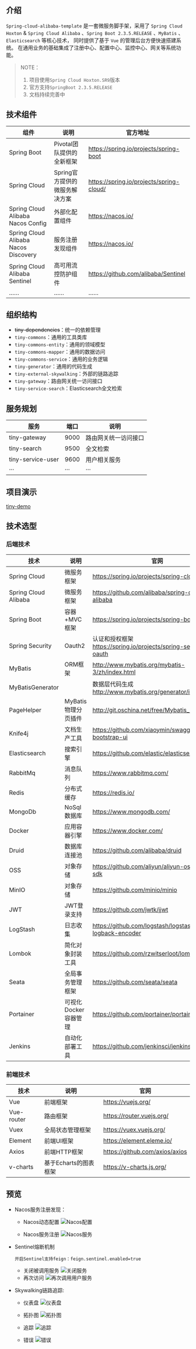 ## 介绍

`Spring-cloud-alibaba-template` 是一套微服务脚手架，采用了 `Spring Cloud Hoxton` & `Spring Cloud Alibaba` 
、`Spring Boot 2.3.5.RELEASE` 、`MyBatis`
、`Elasticsearch` 等核心技术， 同时提供了基于 `Vue` 的管理后台方便快速搭建系统。
在通用业务的基础集成了注册中心、配置中心、监控中心、网关等系统功能。

> NOTE：
> 1. 项目使用`Spring Cloud Hoxton.SR9`版本 
> 2. 官方支持`SpringBoot 2.3.5.RELEASE`
> 3. 文档持续完善中

## 技术组件

|组件|说明|官方地址|
|---|---|---|
|Spring Boot|Pivotal团队提供的全新框架|https://spring.io/projects/spring-boot|
|Spring Cloud|Spring官方提供的微服务解决方案|https://spring.io/projects/spring-cloud/|
|Spring Cloud Alibaba Nacos Config|外部化配置组件|https://nacos.io/|
|Spring Cloud Alibaba Nacos Discovery|服务注册发现组件|https://nacos.io/|
|Spring Cloud Alibaba Sentinel|高可用流控防护组件|https://github.com/alibaba/Sentinel|
|……|……|……|

## 组织结构

- ~~tiny-dependencies~~：统一的依赖管理
- `tiny-commons`：通用的工具类库
- `tiny-commons-entity`：通用的领域模型
- `tiny-commons-mapper`：通用的数据访问
- `tiny-commons-service`：通用的业务逻辑
- `tiny-generator`：通用的代码生成
- `tiny-external-skywalking`：外部的链路追踪
- `tiny-gateway`：路由网关统一访问接口
- `tiny-service-search`：Elasticsearch全文检索

## 服务规划

|服务|端口|说明|
|---|---|---|
|tiny-gateway       |9000|路由网关统一访问接口|
|tiny-search        |9500|全文检索|
|tiny-service-user  |9600|用户相关服务|
|···|···|···|

## 项目演示

[tiny-demo](http://47.105.186.18)

## 技术选型

### 后端技术

|技术        | 说明          |官网|
|---|---|---|
|Spring Cloud|    微服务框架    |https://spring.io/projects/spring-cloud|
|Spring Cloud Alibaba|    微服务框架    |https://github.com/alibaba/spring-cloud-alibaba|
|Spring Boot    |容器+MVC框架    |https://spring.io/projects/spring-boot|
|Spring Security |Oauth2    |认证和授权框架    https://spring.io/projects/spring-security-oauth|
|MyBatis    |ORM框架    |http://www.mybatis.org/mybatis-3/zh/index.html|
|MyBatisGenerator|	|数据层代码生成    http://www.mybatis.org/generator/index.html|
|PageHelper    |MyBatis物理分页插件    |http://git.oschina.net/free/Mybatis_PageHelper|
|Knife4j    |文档生产工具    |https://github.com/xiaoymin/swagger-bootstrap-ui|
|Elasticsearch|    搜索引擎    |https://github.com/elastic/elasticsearch|
|RabbitMq    |消息队列    |https://www.rabbitmq.com/|
|Redis    |分布式缓存    |https://redis.io/|
|MongoDb|    NoSql数据库    |https://www.mongodb.com/|
|Docker    |应用容器引擎    |https://www.docker.com/|
|Druid    |数据库连接池    |https://github.com/alibaba/druid|
|OSS    |对象存储    |https://github.com/aliyun/aliyun-oss-java-sdk|
|MinIO    |对象存储    |https://github.com/minio/minio|
|JWT    |JWT登录支持    |https://github.com/jwtk/jjwt|
|LogStash    |日志收集    |https://github.com/logstash/logstash-logback-encoder|
|Lombok    |简化对象封装工具    |https://github.com/rzwitserloot/lombok|
|Seata    |全局事务管理框架    |https://github.com/seata/seata|
|Portainer    |可视化Docker容器管理    |https://github.com/portainer/portainer|
|Jenkins    |自动化部署工具    |https://github.com/jenkinsci/jenkins|

### 前端技术

|技术|说明|官网|
|---|---|---|
|Vue        |前端框架              |https://vuejs.org/|
|Vue-router |路由框架             |https://router.vuejs.org/|
|Vuex       |全局状态管理框架         |https://vuex.vuejs.org/|
|Element    |前端UI框架             |https://element.eleme.io/|
|Axios      |前端HTTP框架         |https://github.com/axios/axios|
|v-charts   |基于Echarts的图表框架 |https://v-charts.js.org/|

## 预览

- Nacos服务注册发现：

  - Nacos动态配置
  ![Nacos配置](doc/nacos-config.png)

  - Nacos服务注册
  ![Nacos服务](doc/nacos-server.png)
    

- Sentinel熔断机制
  
  `开启Sentinel支持feign：feign.sentinel.enabled=true`  

  - 关闭被调用服务
  ![关闭服务](./doc/service-user-closed.png)
  - 再次访问
  ![再次调用用户服务](./doc/service-search-user.png)


- Skywalking链路追踪:

  - 仪表盘
  ![仪表盘](./doc/skywalking.png)

  - 拓扑图
  ![拓扑图](./doc/skywalking2.png)
  
  - 追踪
  ![追踪](./doc/skywalking3.png)
    
  - 错误
  ![错误](./doc/skywalking-error.png)


